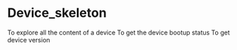 # Device_skeleton
To explore all the content of a device
To get the device bootup status
To get device version
